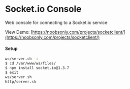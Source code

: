# Socket.io Console

Web console for connecting to a Socket.io service

View Demo: [https://noobsonly.com/projects/socketclient/](https://noobsonly.com/projects/socketclient/)

#### Setup

```bash
ws/server.sh -i
$ cd /var/www/ws/files/
$ npm install socket.io@1.3.7
$ exit
ws/server.sh
http/server.sh
```
